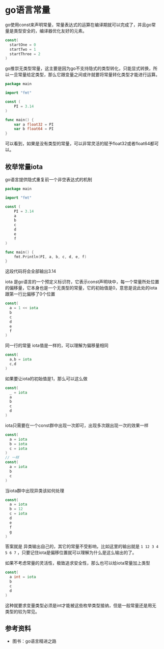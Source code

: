 # go语言常量

go使用const来声明常量，常量表达式的运算在编译期就可以完成了，并且go常量是类型安全的，编译器优化友好的元素。

```go
const(
  startOne = 0
  startTwo = 1
  startThree = 2
)
```
go推崇无类型常量，这主要是因为go不支持隐式的类型转化，只能显式转换，所以一旦常量给定类型，那么它跟变量之间或许就要将常量转化类型才能进行运算。

```go
package main

import "fmt"

const (
	PI = 3.14
)

func main() {	
	var a float32 = PI
	var b float64 = PI
}

```
可以看到，如果是没有类型的常量，可以非常灵活的赋予float32或者float64都可以。

## 枚举常量iota

go语言提供隐式重复前一个非空表达式的机制
```go
package main

import "fmt"

const (
	PI = 3.14
	a
	b
	c
	d
	e
	f
)

func main() {
	fmt.Println(PI, a, b, c, d, e, f)
}
```

这段代码将会全部输出3.14

iota 是go语言的一个预定义标识符，它表示const声明块中，每一个常量所处位置的偏移量，它本身也是一个无类型的常量，它的初始值是0，意思是说此处的iota跟第一行比偏移了0个位置

```go
const(
  a = 1 << iota
  b
  c
  d
  e
  f
)
```
同一行的常量 iota值是一样的，可以理解为偏移量相同

```go
const(
  a,b = iota
  c,d
)
```

如果要让iota的初始值是1，那么可以这么做

```go
const(
  _ = iota
  a
  b
  c
  d
)
```
iota只需要在一个const群中出现一次即可，出现多次跟出现一次的效果一样

```go
const(
  a = iota
  b = iota
  c = iota
)
// 一样
const(
  a = iota
  b
  c
)
```
当iota群中出现异类该如何处理

```go
const(
  a = iota
  b = 12
  c = iota
  d
  e
  f
  g
)
```
答案就是 异类输出自己的，其它的常量不受影响，比如这里的输出就是 `1 12 3 4 5 6 7` ，只要记住iota是偏移位置就可以理解为什么是这么输出的了。

如果不考虑常量的灵活性，极致追求安全性，那么也可以给iota常量加上类型

```go
const(
  a int = iota
  b
  c
  d
)
```
这种就要求变量类型必须是int才能被这些枚举类型接纳，但是一般常量还是用无类型的较为常见。
## 参考资料
- 图书：go语言精进之路